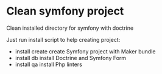 # Clean symfony project
Clean installed directory for symfony with doctrine

Just run install script to help creating project:
- install create    create Symfony project with Maker bundle
- install db        install Doctrine and Symfony Form
- install qa        install Php linters
